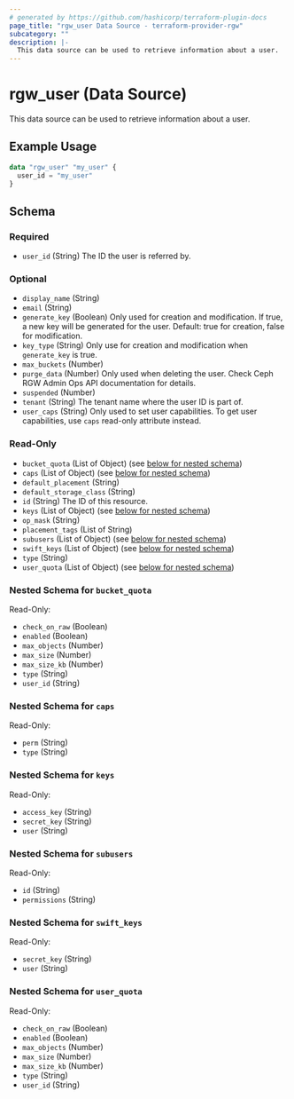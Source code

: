 ```yaml
---
# generated by https://github.com/hashicorp/terraform-plugin-docs
page_title: "rgw_user Data Source - terraform-provider-rgw"
subcategory: ""
description: |-
  This data source can be used to retrieve information about a user.
---
```


# rgw_user (Data Source)

This data source can be used to retrieve information about a user.

## Example Usage

```terraform
data "rgw_user" "my_user" {
  user_id = "my_user"
}
```

<!-- schema generated by tfplugindocs -->
## Schema

### Required

- `user_id` (String) The ID the user is referred by.

### Optional

- `display_name` (String)
- `email` (String)
- `generate_key` (Boolean) Only used for creation and modification. If true, a new key will be generated for the user. Default: true for creation, false for modification.
- `key_type` (String) Only use for creation and modification when `generate_key` is true.
- `max_buckets` (Number)
- `purge_data` (Number) Only used when deleting the user. Check Ceph RGW Admin Ops API documentation for details.
- `suspended` (Number)
- `tenant` (String) The tenant name where the user ID is part of.
- `user_caps` (String) Only used to set user capabilities. To get user capabilities, use `caps` read-only attribute instead.

### Read-Only

- `bucket_quota` (List of Object) (see [below for nested schema](#nestedatt--bucket_quota))
- `caps` (List of Object) (see [below for nested schema](#nestedatt--caps))
- `default_placement` (String)
- `default_storage_class` (String)
- `id` (String) The ID of this resource.
- `keys` (List of Object) (see [below for nested schema](#nestedatt--keys))
- `op_mask` (String)
- `placement_tags` (List of String)
- `subusers` (List of Object) (see [below for nested schema](#nestedatt--subusers))
- `swift_keys` (List of Object) (see [below for nested schema](#nestedatt--swift_keys))
- `type` (String)
- `user_quota` (List of Object) (see [below for nested schema](#nestedatt--user_quota))

<a id="nestedatt--bucket_quota"></a>
### Nested Schema for `bucket_quota`

Read-Only:

- `check_on_raw` (Boolean)
- `enabled` (Boolean)
- `max_objects` (Number)
- `max_size` (Number)
- `max_size_kb` (Number)
- `type` (String)
- `user_id` (String)


<a id="nestedatt--caps"></a>
### Nested Schema for `caps`

Read-Only:

- `perm` (String)
- `type` (String)


<a id="nestedatt--keys"></a>
### Nested Schema for `keys`

Read-Only:

- `access_key` (String)
- `secret_key` (String)
- `user` (String)


<a id="nestedatt--subusers"></a>
### Nested Schema for `subusers`

Read-Only:

- `id` (String)
- `permissions` (String)


<a id="nestedatt--swift_keys"></a>
### Nested Schema for `swift_keys`

Read-Only:

- `secret_key` (String)
- `user` (String)


<a id="nestedatt--user_quota"></a>
### Nested Schema for `user_quota`

Read-Only:

- `check_on_raw` (Boolean)
- `enabled` (Boolean)
- `max_objects` (Number)
- `max_size` (Number)
- `max_size_kb` (Number)
- `type` (String)
- `user_id` (String)


